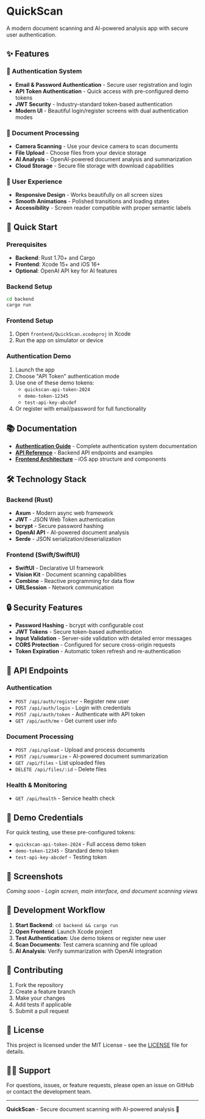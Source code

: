 # QuickScan

A modern document scanning and AI-powered analysis app with secure user authentication.

## ✨ Features

### 🔐 Authentication System
- **Email & Password Authentication** - Secure user registration and login
- **API Token Authentication** - Quick access with pre-configured demo tokens
- **JWT Security** - Industry-standard token-based authentication
- **Modern UI** - Beautiful login/register screens with dual authentication modes

### 📱 Document Processing
- **Camera Scanning** - Use your device camera to scan documents
- **File Upload** - Choose files from your device storage
- **AI Analysis** - OpenAI-powered document analysis and summarization
- **Cloud Storage** - Secure file storage with download capabilities

### 🎨 User Experience
- **Responsive Design** - Works beautifully on all screen sizes
- **Smooth Animations** - Polished transitions and loading states
- **Accessibility** - Screen reader compatible with proper semantic labels

## 🚀 Quick Start

### Prerequisites
- **Backend**: Rust 1.70+ and Cargo
- **Frontend**: Xcode 15+ and iOS 16+
- **Optional**: OpenAI API key for AI features

### Backend Setup
```bash
cd backend
cargo run
```

### Frontend Setup
1. Open `frontend/QuickScan.xcodeproj` in Xcode
2. Run the app on simulator or device

### Authentication Demo
1. Launch the app
2. Choose "API Token" authentication mode
3. Use one of these demo tokens:
   - `quickscan-api-token-2024`
   - `demo-token-12345`
   - `test-api-key-abcdef`
4. Or register with email/password for full functionality

## 📚 Documentation

- [**Authentication Guide**](AUTHENTICATION.md) - Complete authentication system documentation
- [**API Reference**](docs/api.md) - Backend API endpoints and examples
- [**Frontend Architecture**](docs/frontend.md) - iOS app structure and components

## 🛠️ Technology Stack

### Backend (Rust)
- **Axum** - Modern async web framework
- **JWT** - JSON Web Token authentication
- **bcrypt** - Secure password hashing
- **OpenAI API** - AI-powered document analysis
- **Serde** - JSON serialization/deserialization

### Frontend (Swift/SwiftUI)
- **SwiftUI** - Declarative UI framework
- **Vision Kit** - Document scanning capabilities
- **Combine** - Reactive programming for data flow
- **URLSession** - Network communication

## 🔒 Security Features

- **Password Hashing** - bcrypt with configurable cost
- **JWT Tokens** - Secure token-based authentication
- **Input Validation** - Server-side validation with detailed error messages
- **CORS Protection** - Configured for secure cross-origin requests
- **Token Expiration** - Automatic token refresh and re-authentication

## 🎯 API Endpoints

### Authentication
- `POST /api/auth/register` - Register new user
- `POST /api/auth/login` - Login with credentials
- `POST /api/auth/token` - Authenticate with API token
- `GET /api/auth/me` - Get current user info

### Document Processing
- `POST /api/upload` - Upload and process documents
- `POST /api/summarize` - AI-powered document summarization
- `GET /api/files` - List uploaded files
- `DELETE /api/files/:id` - Delete files

### Health & Monitoring
- `GET /api/health` - Service health check

## 🌟 Demo Credentials

For quick testing, use these pre-configured tokens:
- `quickscan-api-token-2024` - Full access demo token
- `demo-token-12345` - Standard demo token  
- `test-api-key-abcdef` - Testing token

## 📱 Screenshots

*Coming soon - Login screen, main interface, and document scanning views*

## 🔄 Development Workflow

1. **Start Backend**: `cd backend && cargo run`
2. **Open Frontend**: Launch Xcode project
3. **Test Authentication**: Use demo tokens or register new user
4. **Scan Documents**: Test camera scanning and file upload
5. **AI Analysis**: Verify summarization with OpenAI integration

## 🤝 Contributing

1. Fork the repository
2. Create a feature branch
3. Make your changes
4. Add tests if applicable
5. Submit a pull request

## 📄 License

This project is licensed under the MIT License - see the [LICENSE](LICENSE) file for details.

## 🙋‍♂️ Support

For questions, issues, or feature requests, please open an issue on GitHub or contact the development team.

---

**QuickScan** - Secure document scanning with AI-powered analysis 🚀